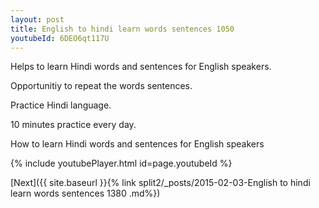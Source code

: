 ```yaml
---
layout: post
title: English to hindi learn words sentences 1050 
youtubeId: 6DEO6qt117U
---
```

 
 
Helps to learn Hindi words and sentences for English speakers.

Opportunitiy to repeat the words sentences. 

Practice Hindi language. 
 
10 minutes practice every day. 
 
How to learn Hindi words and sentences for English speakers 
 
{% include youtubePlayer.html id=page.youtubeId %}
 
 
[Next]({{ site.baseurl }}{% link  split2/_posts/2015-02-03-English to hindi learn words sentences 1380 .md%})
 
